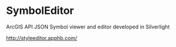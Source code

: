 # SymbolEditor
ArcGIS API JSON Symbol viewer and editor developed in Silverlight

http://styleeditor.apphb.com/
